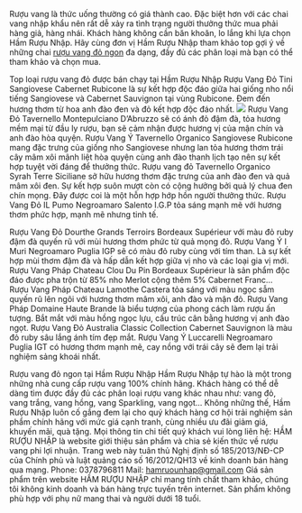Rượu vang là thức uống thường có giá thành cao. Đặc biệt hơn với các chai vang nhập khẩu nên rất dễ xảy ra tình trạng người thưởng thức mua phải hàng giả, hàng nhái.  Khách hàng không cần băn khoăn, lo lắng khi lựa chọn Hầm Rượu Nhập. Hãy cùng đơn vị Hầm Rượu Nhập tham khảo top gợi ý về những chai [rượu vang đỏ ngon](https://hamruounhap.com/product-category/ruou-vang/loai-ruou-vang/vang-do/) đa dạng, đầy đủ các phân loại mà bạn có thể tham khảo và chọn mua.

Top loại rượu vang đỏ được bán chạy tại Hầm Rượu Nhập
Rượu Vang Đỏ Tini Sangiovese Cabernet Rubicone là sự kết hợp độc đáo giữa hai giống nho nổi tiếng Sangiovese và Cabernet Sauvignon tại vùng Rubicone. Đem đến hương thơm từ hoa anh đào đen và đỏ kết hợp độc đáo nhất.
![](https://hamruounhap.com/wp-content/uploads/2023/07/ruou-vang-do-san-marzano-il-pumo-negroamaro.jpg)
Rượu Vang Đỏ Tavernello Montepulciano D’Abruzzo sẽ có ánh đỏ đậm đà, tỏa hương mềm mại từ đầu ly rượu, bạn sẽ cảm nhận được hương vị của mận chín và anh đào hòa quyện.
Rượu Vang Ý Tavernello Organico Sangiovese Rubicone mang đặc trưng của giống nho Sangiovese nhưng lan tỏa hương thơm trái cây mâm xôi mãnh liệt hòa quyện cùng anh đào thanh lịch tạo nên sự kết hợp tuyệt vời đáng để thưởng thức.
Rượu vang đỏ Tavernello Organico Syrah Terre Siciliane sở hữu hương thơm đặc trưng của anh đào đen và quả mâm xôi đen. Sự kết hợp suôn mượt còn có cộng hưởng bởi quả lý chua đen chín mọng. Đây được coi là một hỗn hợp hớp hồn người thưởng thức.
Rượu Vang Đỏ IL Pumo Negroamaro Salento I.G.P tỏa sáng mạnh mẽ với hương thơm phức hợp, mạnh mẽ nhưng tinh tế. 

Rượu Vang Đỏ Dourthe Grands Terroirs Bordeaux Supérieur với màu đỏ ruby đậm đà quyến rũ với mùi hương thơm phức từ quả mọng đỏ.
Rượu Vang Ý I Muri Negroamaro Puglia IGP sẽ có màu đỏ ruby cùng với tím than. Là sự kết hợp mùi thơm đậm đà và hấp dẫn kết hợp giữa vị nho và các loại gia vị mới.
Rượu Vang Pháp Chateau Clou Du Pin Bordeaux Supérieur là sản phẩm độc đáo được pha trộn từ 85% nho Merlot cộng thêm 5% Cabernet Franc…
Rượu Vang Pháp Chateau Lamothe Castera tỏa sáng với màu ngọc sẫm quyến rũ lên ngôi với hương thơm mâm xôi, anh đào và mận đỏ.
Rượu Vang Pháp Domaine Haute Brande là biểu tượng của phong cách làm rượu ấn tượng. Bắt mắt với màu hồng ngọc lựu, cấu trúc cân bằng hương vị anh đào ngọt.
Rượu Vang Đỏ Australia Classic Collection Cabernet Sauvignon là màu đỏ ruby sâu lắng ánh tím đẹp mắt.
Rượu Vang Ý Luccarelli Negroamaro Puglia IGT có hương thơm mạnh mẽ, cay nồng với trái cây sẽ đem lại trải nghiệm sảng khoái nhất.

Rượu vang đỏ ngon tại Hầm Rượu Nhập
Hầm Rượu Nhập tự hào là một trong những nhà cung cấp rượu vang 100% chính hãng. Khách hàng có thể dễ dàng tìm được đầy đủ các phân loại rượu vang khác nhau như: vang đỏ, vang trắng, vang hồng, vang Sparkling, vang ngọt… 
Không những thế, Hầm Rượu Nhập luôn cố gắng đem lại cho quý khách hàng cơ hội trải nghiệm sản phẩm chính hãng với mức giá cạnh tranh, cùng nhiều ưu đãi giảm giá, khuyến mãi, quà tặng.
Mọi thông tin chi tiết quý khách vui lòng liên hệ:
HẦM RƯỢU NHẬP là website giới thiệu sản phẩm và chia sẻ kiến thức về rượu vang phi lợi nhuận. Trang web này tuân thủ Nghị định số 185/2013/NĐ-CP của Chính phủ và luật quảng cáo số 16/2012/QH13 về kinh doanh bán hàng qua mạng.
Phone: 0378796811
Mail: hamruounhap@gmail.com
Giá sản phẩm trên website HẦM RƯỢU NHẬP chỉ mang tính chất tham khảo, chúng tôi không kinh doanh và bán hàng trực tuyến trên internet. Sản phẩm không phù hợp với phụ nữ mang thai và người dưới 18 tuổi.


